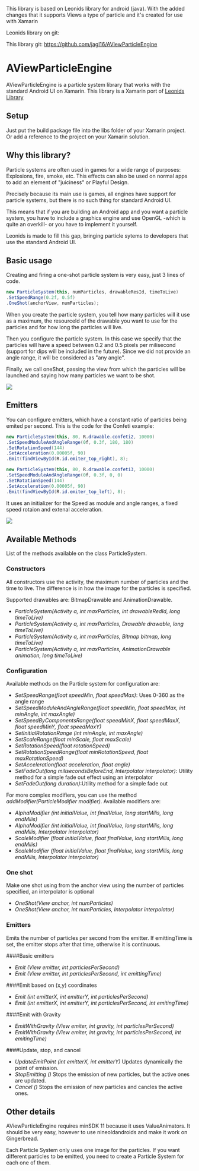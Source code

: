 This library is based on Leonids library for android (java).
With the added changes that it supports Views a type of particle and
it's created for use with Xamarin

Leonids library on git: 


This library git:
https://github.com/jagl16/AViewParticleEngine



AViewParticleEngine
==========================

AViewParticleEngine is a particle system library that works with the standard Android UI on Xamarin.
This library is a Xamarin port of [Leonids Library](https://github.com/plattysoft/Leonids)


## Setup

Just put the build package file into the libs folder of your Xamarin project.
Or add a reference to the project on your Xamarin solution.

## Why this library?

Particle systems are often used in games for a wide range of purposes: Explosions, fire, smoke, etc. This effects can also be used on normal apps to add an element of "juiciness" or Playful Design.

Precisely because its main use is games, all engines have support for particle systems, but there is no such thing for standard Android UI.

This means that if you are building an Android app and you want a particle system, you have to include a graphics engine and use OpenGL -which is quite an overkill- or you have to implement it yourself.

Leonids is made to fill this gap, bringing particle sytems to developers that use the standard Android UI.

## Basic usage

Creating and firing a one-shot particle system is very easy, just 3 lines of code.

```C#
new ParticleSystem(this, numParticles, drawableResId, timeToLive)
.SetSpeedRange(0.2f, 0.5f)
.OneShot(anchorView, numParticles);
```

When you create the particle system, you tell how many particles will it use as a maximum, the resourceId of the drawable you want to use for the particles and for how long the particles will live.

Then you configure the particle system. In this case we specify that the particles will have a speed between 0.2 and 0.5 pixels per milisecond (support for dips will be included in the future). Since we did not provide an angle range, it will be considered as "any angle".

Finally, we call oneShot, passing the view from which the particles will be launched and saying how many particles we want to be shot.

![](https://raw.githubusercontent.com/plattysoft/Leonids/master/images/Leonids_one_shot.gif)

## Emitters

You can configure emitters, which have a constant ratio of particles being emited per second.
This is the code for the Confeti example:

```C#
new ParticleSystem(this, 80, R.drawable.confeti2, 10000)
.SetSpeedModuleAndAngleRange(0f, 0.3f, 180, 180)
.SetRotationSpeed(144)
.SetAcceleration(0.00005f, 90)
.Emit(findViewById(R.id.emiter_top_right), 8);

new ParticleSystem(this, 80, R.drawable.confeti3, 10000)
.SetSpeedModuleAndAngleRange(0f, 0.3f, 0, 0)
.SetRotationSpeed(144)
.SetAcceleration(0.00005f, 90)
.Emit(findViewById(R.id.emiter_top_left), 8);
```

It uses an initializer for the Speed as module and angle ranges, a fixed speed rotaion and extenal acceleration.

![](https://raw.githubusercontent.com/plattysoft/Leonids/master/images/leonids_confeti.gif)

## Available Methods

List of the methods available on the class ParticleSystem.

### Constructors

All constructors use the activity, the maximum number of particles and the time to live. The difference is in how the image for the particles is specified. 

Supported drawables are: BitmapDrawable and AnimationDrawable.

* _ParticleSystem(Activity a, int maxParticles, int drawableRedId, long timeToLive)_
* _ParticleSystem(Activity a, int maxParticles, Drawable drawable, long timeToLive)_
* _ParticleSystem(Activity a, int maxParticles, Bitmap bitmap, long timeToLive)_
* _ParticleSystem(Activity a, int maxParticles, AnimationDrawable animation, long timeToLive)_

### Configuration

Available methods on the Particle system for configuration are:

* _SetSpeedRange(float speedMin, float speedMax)_: Uses 0-360 as the angle range
* _SetSpeedModuleAndAngleRange(float speedMin, float speedMax, int minAngle, int maxAngle)_
* _SetSpeedByComponentsRange(float speedMinX, float speedMaxX, float speedMinY, float speedMaxY)_
* _SetInitialRotationRange (int minAngle, int maxAngle)_
* _SetScaleRange(float minScale, float maxScale)_
* _SetRotationSpeed(float rotationSpeed)_
* _SetRotationSpeedRange(float minRotationSpeed, float maxRotationSpeed)_
* _SetAcceleration(float acceleration, float angle)_
* _SetFadeOut(long milisecondsBeforeEnd, Interpolator interpolator)_: Utility method for a simple fade out effect using an interpolator
* _SetFadeOut(long duration)_:Utility method for a simple fade out

For more complex modifiers, you can use the method _addModifier(ParticleModifier modifier)_. Available modifiers are:

* _AlphaModifier (int initialValue, int finalValue, long startMilis, long endMilis)_
* _AlphaModifier (int initialValue, int finalValue, long startMilis, long endMilis, Interpolator interpolator)_
* _ScaleModifier (float initialValue, float finalValue, long startMilis, long endMilis)_
* _ScaleModifier (float initialValue, float finalValue, long startMilis, long endMilis, Interpolator interpolator)_

### One shot

Make one shot using from the anchor view using the number of particles specified, an interpolator is optional

* _OneShot(View anchor, int numParticles)_
* _OneShot(View anchor, int numParticles, Interpolator interpolator)_

### Emitters

Emits the number of particles per second from the emitter. If emittingTime is set, the emitter stops after that time, otherwise it is continuous.

####Basic emitters
* _Emit (View emitter, int particlesPerSecond)_
* _Emit (View emitter, int particlesPerSecond, int emittingTime)_

####Emit based on (x,y) coordinates
* _Emit (int emitterX, int emitterY, int particlesPerSecond)_
* _Emit (int emitterX, int emitterY, int particlesPerSecond, int emitingTime)_

####Emit with Gravity 
* _EmitWithGravity (View emiter, int gravity, int particlesPerSecond)_
* _EmitWithGravity (View emiter, int gravity, int particlesPerSecond, int emitingTime)_
 
####Update, stop, and cancel
* _UpdateEmitPoint (int emitterX, int emitterY)_ Updates dynamically the point of emission.
* _StopEmitting ()_ Stops the emission of new particles, but the active ones are updated.
* _Cancel ()_ Stops the emission of new particles and cancles the active ones.

## Other details

AViewParticleEngine requires minSDK 11 because it uses ValueAnimators. It should be very easy, however to use nineoldandroids and make it work on Gingerbread.

Each Particle System only uses one image for the particles. If you want different particles to be emitted, you need to create a Particle System for each one of them.
